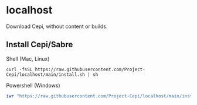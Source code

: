 # localhost
Download Cepi, without content or builds.

## Install Cepi/Sabre

Shell (Mac, Linux)
```shell
curl -fsSL https://raw.githubusercontent.com/Project-Cepi/localhost/main/install.sh | sh
```

Powershell (Windows)
```powershell
iwr "https://raw.githubusercontent.com/Project-Cepi/localhost/main/install.ps1" | iex
```


